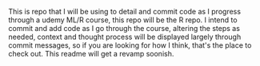 This is repo that I will be using to detail and commit code as I progress through a udemy ML/R course, this repo will be the R repo. I intend to commit and add code as I go through the course, altering the steps as needed, context and thought process will be displayed largely through commit messages, so if you are looking for how I think, that's the place to check out. This readme will get a revamp soonish.
